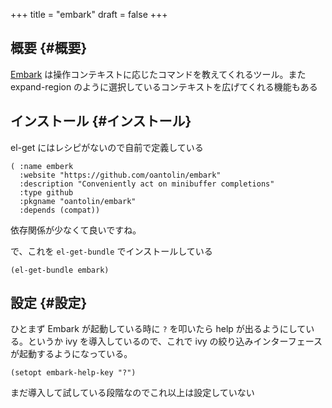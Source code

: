 +++
title = "embark"
draft = false
+++

## 概要 {#概要}

[Embark](https://github.com/oantolin/embark) は操作コンテキストに応じたコマンドを教えてくれるツール。また expand-region のように選択しているコンテキストを広げてくれる機能もある


## インストール {#インストール}

el-get にはレシピがないので自前で定義している

```emacs-lisp
( :name emberk
  :website "https://github.com/oantolin/embark"
  :description "Conveniently act on minibuffer completions"
  :type github
  :pkgname "oantolin/embark"
  :depends (compat))
```

依存関係が少なくて良いですね。

で、これを `el-get-bundle` でインストールしている

```emacs-lisp
(el-get-bundle embark)
```


## 設定 {#設定}

ひとまず Embark が起動している時に `?` を叩いたら
help が出るようにしている。というか ivy を導入しているので、これで ivy の絞り込みインターフェースが起動するようになっている。

```emacs-lisp
(setopt embark-help-key "?")
```

まだ導入して試している段階なのでこれ以上は設定していない

